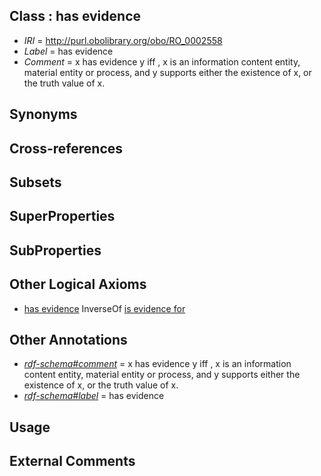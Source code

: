 
## Class : has evidence

 * *IRI* = http://purl.obolibrary.org/obo/RO_0002558
 * *Label* = has evidence
 * *Comment* = x has evidence y iff , x is  an information content entity, material entity or process, and y supports either the existence of x, or the truth value of x.

## Synonyms


## Cross-references


## Subsets


## SuperProperties


## SubProperties


## Other Logical Axioms

 * [has evidence](../../RO/58/RO_0002558.md) InverseOf [is evidence for](../../RO/72/RO_0002472.md)

## Other Annotations

 * *[rdf-schema#comment](../../nt/rdf-schema#comment.md)* = x has evidence y iff , x is  an information content entity, material entity or process, and y supports either the existence of x, or the truth value of x.
 * *[rdf-schema#label](../../el/rdf-schema#label.md)* = has evidence

## Usage


## External Comments

